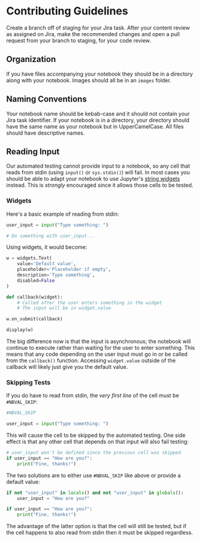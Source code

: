 # Contributing Guidelines
Create a branch off of staging for your Jira task.
After your content review as assigned on Jira, make the recommended changes and open a pull request from your branch to staging, for your code review.

## Organization
If you have files accompanying your notebook they should be in a directory along with your notebook.
Images should all be in an `images` folder.

## Naming Conventions
Your notebook name should be kebab-case and it should not contain your Jira task identifier. 
If your notebook is in a directory, your directory should have the same name as your notebook but in UpperCamelCase. 
All files should have descriptive names.

## Reading Input
Our automated testing cannot provide input to a notebook, so any cell that reads from stdin (using `input()` or `sys.stdin()`) will fail.
In most cases you should be able to adapt your notebook to use Jupyter's [string widgets](https://ipywidgets.readthedocs.io/en/latest/examples/Widget%20List.html#String-widgets) instead.
This is *strongly* encouraged since it allows those cells to be tested.

### Widgets
Here's a basic example of reading from stdin:

```python
user_input = input("Type something: ")

# Do something with user_input...
```

Using widgets, it would become:

```python
w = widgets.Text(
    value='Default value',
    placeholder='Placeholder if empty',
    description='Type something',
    disabled=False
)

def callback(widget):
    # Called after the user enters something in the widget
    # The input will be in widget.value

w.on_submit(callback)

display(w)
```

The big difference now is that the input is asynchronous; the notebook will continue to execute rather than waiting for the user to enter something. This means that any code depending on the user input must go in or be called from the `callback()` function. Accessing `widget.value` outside of the callback will likely just give you the default value.

### Skipping Tests
If you do have to read from stdin, the *very first line* of the cell must be `#NBVAL_SKIP`:

```python
#NBVAL_SKIP

user_input = input("Type something: ")
```

This will cause the cell to be skipped by the automated testing.
One side effect is that any other cell that depends on that input will also fail testing:

```python
# user_input won't be defined since the previous cell was skipped
if user_input == "How are you?":
    print("Fine, thanks!")
```

The two solutions are to either use `#NBVAL_SKIP` like above or provide a default value:

```python
if not "user_input" in locals() and not "user_input" in globals():
    user_input = "How are you?"

if user_input == "How are you?":
    print("Fine, thanks!")
```

The advantage of the latter option is that the cell will still be tested, but if the cell happens to also read from stdin then it must be skipped regardless.
